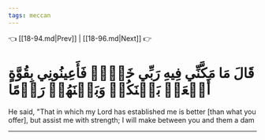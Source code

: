 ```yaml
---
tags: meccan
---
```


👈 [[18-94.md|Prev]] | [[18-96.md|Next]] 👉

# قَالَ مَا مَكَّنِّي فِيهِ رَبِّي خَيۡرٞ فَأَعِينُونِي بِقُوَّةٍ أَجۡعَلۡ بَيۡنَكُمۡ وَبَيۡنَهُمۡ رَدۡمًا

He said, "That in which my Lord has established me is better [than what you offer], but assist me with strength; I will make between you and them a dam

---

